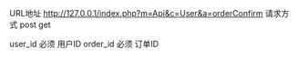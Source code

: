 
URL地址
http://127.0.0.1/index.php?m=Api&c=User&a=orderConfirm
请求方式
post  get

user_id 必须 用户ID
order_id 必须 订单ID